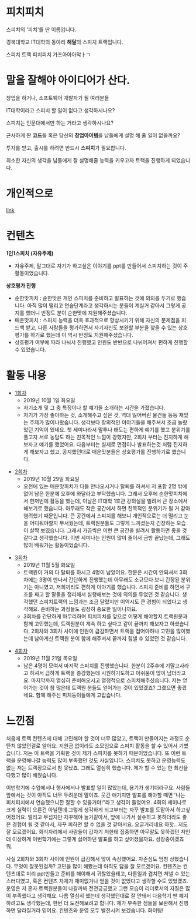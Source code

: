 # 피치피치
스피치의 '피치'를 딴 이름입니다.

경북대학교 IT대학의 동아리 **해달**의 스피치 트랙입니다.

스피치 트랙 피치피치 가즈아아아악ㅏㄱ

# 말을 잘해야 아이디어가 산다.
창업을 하거나, 소프트웨어 개발자가 될 여러분들

IT대학이라고 스피치 할 일이 없다고 생각하시나요?

스피치는 인문대에서만 하는 거라고 생각하시나요?

근사하게 짠 **코드**들 혹은 당신의 **창업아이템**을 남들에게 설명 해 줄 일이 없을까요?

투자를 받고, 출시를 하려면 반드시 **스피치**가 필요합니다.

최소한 자신의 생각을 남들에게 잘 설명해줄 능력을 키우고자 트랙을 진행하게 되었습니다.

# 개인적으로
[link](https://github.com/haedal-with-knu/pitchpitch/blob/master/personally)

# 컨텐츠
**1인1스피치 (자유주제)**
 * 자유주제, 말그대로 자기가 하고싶은 이야기를 ppt를 만들어서 스피치하는 것이 주 활동이었습니다.

**상호평가 진행**
 + 순한맛피치 : 순한맛은 개인 스피치를 준비하고 발표하는 것에 의의를 두기로 했습니다. 아직 많이 떨리고 연습단계라고 생각하시는 분들이 계실거 같아서 그렇게 공지를 했더니 반정도 분이 순한맛에 지원해주셨습니다.
 + 매운맛피치 : 스피치 능력을 더욱 효과적으로 향상시키기 위해 자신의 문제점을 피드백 받고, 다른 사람들을 평가하면서 자기자신도 보완할 부분을 찾을 수 있는 상호평가를 하기로 했는데 이 역시 반정도 지원해주셨습니다.
 + 상호평가 여부에 따라 나눠서 진행했고 인원도 반반으로 나뉘어져서 편하게 진행할 수 있었습니다.


# 활동 내용
* [1회차](https://github.com/haedal-with-knu/pitchpitch/tree/master/files/%ED%94%BC%EC%B9%981%EC%B0%A8)
  * 2019년 10월 1일 화요일
  * 자기소개 및 그 중 특징이나 할 얘기들 소개하는 시간을 가졌습니다.
  * 자기가 가장 좋아하는 것, 소개해주고 싶은 것, 역대 잃어버린 물건들 등등 재밌는 주제가 많이나왔습니다. 생각보다 창의적인 이야기들을 해주셔서 조금 놀랐었던 기억이 있네요. 첫 세미나라서 말투나 태도는 편하게 얘기를 했고 분위기를 풀고자 서로 농담도 하는 친목적인 느낌이 강했지만, 2회차 부터는 진지하게 해보자고 얘기를 했었어요. 다음부터는 실제로 면접이나 발표하는것 처럼 진지하게 해보자고 했고, 공지했던대로 매운맛분들은 상호평가를 진행하기로 했습니다.

+ [2회차](https://github.com/haedal-with-knu/pitchpitch/tree/master/files/%ED%94%BC%EC%B9%982%EC%B0%A8)
  + 2019년 10월 29일 화요일
  + 오전에 있는 매운맛피치가 다들 안나오시거나 탈퇴를 하셔서 저 포함 2명 밖에 없어 남은 한분께 오후에 와달라고 부탁했습니다. 그래서 오후에 순한맛피치에서 한꺼번에 활동을 했는데, 이날은 IT대학 1호관 강의실을 빌려서 큰 장소에서 해보기로 했습니다. 아무래도 작은 공간에서 하면 친목적인 분위기가 될 거 같아 염려했기 때문입니다. 큰 공간에서 스피치를 해보니 개인적으로는 더 떨리고 눈을 어디둬야할지 무서웠는데, 트랙원분들도 그렇게 느끼셨는지 긴장하는 모습이 살짝 보였습니다. 그래서 가끔씩은 이런 큰 공간을 빌려서 활동하면 좋을 것 같다고 생각했습니다. 이번 세미나는 인원이 많이 줄어서 금방 끝났는데, 그래도 많이 배워가는 활동이었습니다.

- [3회차](https://github.com/haedal-with-knu/pitchpitch/tree/master/files/%ED%94%BC%EC%B9%983%EC%B0%A8)
  - 2019년 11월 5월 화요일
  - 트랙원이 거의 다 탈퇴를 하시고 4명이 남았어요. 한분은 시간이 안되셔서 3회차에는 3명이 만나서 간단하게 진행했는데 아무래도 소규모다 보니 긴장된 분위기는 아니였고, 저희끼리도 편하게 이야기를 했습니다. 스피치 준비를 하면서 구조를 짜고 할 말들을 정리해서 실행해보는 것에 의의를 두었던 것 같습니다. 생각했던 스피치트랙의 느낌과는 조금 달랐지만 이역시도 큰 경험이 되었다고 생각해요. 준비하는 과정들도 굉장히 중요한 일이니까요.
  - 3회차를 간단하게 마무리하며 피치피치를 앞으로 어떻게 해야할지 트랙원분과 함께 고민했는데, 트랙원분이 계속 하고 싶다고 같이 끝까지 해보자고 하셨습니다. 2회차와 3회차 사이에 인원이 급감하면서 트랙을 접어야하나 고민을 많이했는데 남아계신 트랙원 분이 함께 해주셔서 끝까지 힘낼 수 있었던 것 같습니다.

* [4회차](https://github.com/haedal-with-knu/pitchpitch/tree/master/files/%ED%94%BC%EC%B9%984%EC%B0%A8)
  * 2019년 11월 21일 목요일
  * 남은 4명이 모여서 마지막 스피치를 진행했습니다. 한분이 2주후에 기말고사라고 하셔서 급하게 트랙을 종강했는데 시원하기도하고 아쉬움이 많이 남더라고요. 마지막까지 열심히 준비해오시고 열정적으로 스피치해주셨습니다. 저는 얻어가는 것이 참 많은데 트랙원 분들도 얻어가는 것이 있었겠죠? 그랬으면 좋겠네요. 함께 해주신 피치둥이들에게 고맙습니다.

# 느낀점
처음에 트랙 컨텐츠에 대해 고민해야 할 것이 너무 많았고, 트랙이 만들어지는 과정도 순탄치 않았던걸로 알아요. 지원금 없이라도 소모임으로 스피치 활동을 할 수 있어서 기뻤습니다. 저는 이 트랙을 기획한 것이 제가 스피치를 못하기 때문이었습니다. 또 이런 트랙을 운영해나갈 능력도 많이 부족했던 것도 사실입니다. 스피치도 못하고 운영능력도 없는 저는 트랙장으로서 참 못났죠. 그래도 열심히 했습니다. 제가 할 수 있는 한 최선을 다했고 많이 배웠습니다.

이번학기에 수업에서나 행사에서나 발표할 일이 많았는데, 용기가 생기더라구요. 사람들 앞에서는 것이 아직도 너무 두려운데 말이죠. 웃긴 얘기지만 발표를 해야할 때면 '나는 피치피치에서 연습했으니깐 잘할 수 있을거야!"라고 생각이 들었어요. 4회의 세미나로 크게 실력이 오른건 아닐텐데 그렇게 생각하게 되고부터는 자꾸 발표를 도맡아서 하고싶어졌어요. 떨리고 무섭지만 자꾸해야 늘거같아서, 앞에 나가서 실수하고 못하더라도 좋은 경험이 될 것 같아서, 자꾸 피하면 할 수 없을 것 같아서요. 오글거리네요 하핫.. 저도 잘 모르겠어요. 회식자리에서 사람들이 갑자기 저한테 집중하면 아무말도 못하겠던 저인데 이상하게 이번학기에는 그렇게 싫어하던 발표를 하고 싶어졌을까요. 성장중이겠죠 뭐.

사실 2회차와 3회차 사이에 인원이 급감해서 많이 속상했어요. 자존심도 엄청 상했습니다. 무엇이 잘못된걸까? 고민을 많이 해봤는데 아직도 답을 잘 모르겠어요. 컨텐츠는 컨텐츠대로 미리 ppt만들고 준비를 해야해서 귀찮았을테고, 다른일과 겹치면 쳐낼 수 있는 스터디였고, 혹은 컨텐츠 자체가 재미없거나 얻을 것이 없었다고 생각할 수도 있었겠죠. 운영은 저 혼자 트랙원분들이 나갈까봐 전전긍긍했고 그런 모습이 리더로서의 자질은 많이 부족했다고 생각해요. 나름 열심히 했는데 생각했던대로 잘 안돼서 다음학기 땐 폐지하려고도 생각했는데, 한번 더 도전해보려고 합니다. 제가 부족한 점들을 보완해서 진행하면 달라질거라 믿어요. 컨텐츠와 운영 모두 발전시켜 보겠습니다. 화이팅!
